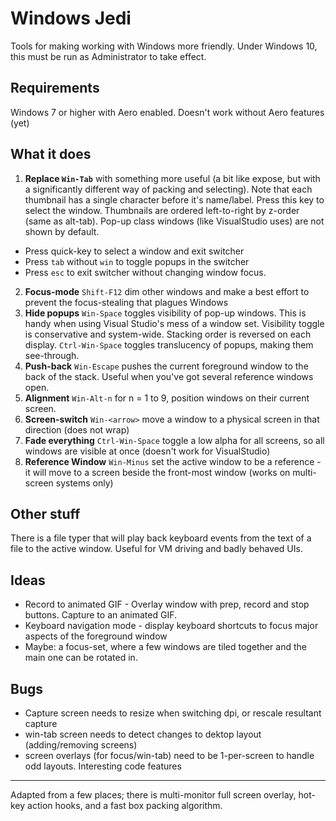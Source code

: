 Windows Jedi
============

Tools for making working with Windows more friendly.
Under Windows 10, this must be run as Administrator to take effect.

Requirements
------------
Windows 7 or higher with Aero enabled. Doesn't work without Aero features (yet)

What it does
------------
 1. **Replace `Win-Tab`** with something more useful (a bit like expose, but with a significantly different way of packing
   and selecting). Note that each thumbnail has a single character before it's name/label. Press this key to select the window.
   Thumbnails are ordered left-to-right by z-order (same as alt-tab). Pop-up class windows (like
   VisualStudio uses) are not shown by default.
   * Press quick-key to select a window and exit switcher
   * Press `tab` without `win` to toggle popups in the switcher
   * Press `esc` to exit switcher without changing window focus.
 2. **Focus-mode** `Shift-F12` dim other windows and make a best effort to prevent the focus-stealing that plagues Windows
 3. **Hide popups**
    `Win-Space` toggles visibility of pop-up windows. This is handy when using Visual Studio's mess of
   a window set. Visibility toggle is conservative and system-wide. Stacking order is reversed on each display.
    `Ctrl-Win-Space` toggles translucency of popups, making them see-through.
 4. **Push-back** `Win-Escape` pushes the current foreground window to the back of the stack. Useful when you've got several reference windows open.
 5. **Alignment** `Win-Alt-n` for n = 1 to 9, position windows on their current screen.
 6. **Screen-switch** `Win-<arrow>` move a window to a physical screen in that direction (does not wrap)
 7. **Fade everything** `Ctrl-Win-Space` toggle a low alpha for all screens, so all windows are visible at once (doesn't work for VisualStudio)
 8. **Reference Window** `Win-Minus` set the active window to be a reference - it will move to a screen beside the front-most window (works on multi-screen systems only)

Other stuff
-----------
There is a file typer that will play back keyboard events from the text of a 
file to the active window. Useful for VM driving and badly behaved UIs.

Ideas
-----
 * Record to animated GIF - Overlay window with prep, record and stop buttons. Capture to an animated GIF.
 * Keyboard navigation mode - display keyboard shortcuts to focus major aspects of the foreground window
 * Maybe: a focus-set, where a few windows are tiled together and the main one can be rotated in.

Bugs
-----------
 * Capture screen needs to resize when switching dpi, or rescale resultant capture
 * win-tab screen needs to detect changes to dektop layout (adding/removing screens)
 * screen overlays (for focus/win-tab) need to be 1-per-screen to handle odd layouts.
Interesting code features
-------------------------
Adapted from a few places; there is multi-monitor full screen overlay, hot-key action hooks, and a fast box packing algorithm.
